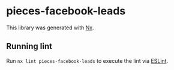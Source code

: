# pieces-facebook-leads

This library was generated with [Nx](https://nx.dev).

## Running lint

Run `nx lint pieces-facebook-leads` to execute the lint via [ESLint](https://eslint.org/).
